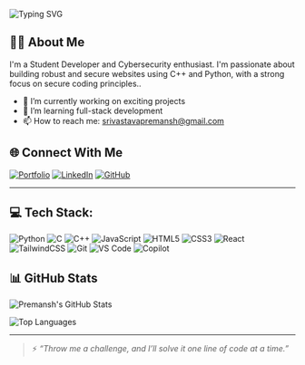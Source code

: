![Typing SVG](https://readme-typing-svg.herokuapp.com?font=Courier+New&size=40&pause=1000&color=87CEEB&width=1200&lines=Hey+there,+I'm+Premansh+Srivastava!+%F0%9F%91%8B)




## 👨‍💻 About Me
I'm a Student Developer and Cybersecurity enthusiast. I'm passionate about building robust and secure websites using C++ and Python, with a strong focus on secure coding principles..

- 🔭 I’m currently working on exciting projects
- 🌱 I’m learning full-stack development
- 📫 How to reach me: srivastavapremansh@gmail.com

## 🌐 Connect With Me

[![Portfolio](https://img.shields.io/badge/Portfolio-000?style=for-the-badge&logo=vercel&logoColor=white)](https://portfolio-01-srivastavapremanshs-projects.vercel.app/#home)
[![LinkedIn](https://img.shields.io/badge/LinkedIn-0A66C2?style=for-the-badge&logo=linkedin&logoColor=white)](https://in.linkedin.com/in/premansh-srivastava)
[![GitHub](https://img.shields.io/badge/GitHub-171515?style=for-the-badge&logo=github&logoColor=white)](https://github.com/srivastavapremansh)

---

## 💻 Tech Stack:
![Python](https://img.shields.io/badge/Python-3776AB?style=for-the-badge&logo=python&logoColor=white)
![C](https://img.shields.io/badge/C-00599C?style=for-the-badge&logo=c&logoColor=white)
![C++](https://img.shields.io/badge/C++-00599C?style=for-the-badge&logo=c%2B%2B&logoColor=white)
![JavaScript](https://img.shields.io/badge/JavaScript-F7DF1E?style=for-the-badge&logo=javascript&logoColor=black)
![HTML5](https://img.shields.io/badge/HTML5-E34F26?style=for-the-badge&logo=html5&logoColor=white)
![CSS3](https://img.shields.io/badge/CSS3-1572B6?style=for-the-badge&logo=css3&logoColor=white)
![React](https://img.shields.io/badge/React-20232A?style=for-the-badge&logo=react&logoColor=61DAFB)
![TailwindCSS](https://img.shields.io/badge/TailwindCSS-38B2AC?style=for-the-badge&logo=tailwind-css&logoColor=white)
![Git](https://img.shields.io/badge/Git-F05032?style=for-the-badge&logo=git&logoColor=white)
![VS Code](https://img.shields.io/badge/VS%20Code-007ACC?style=for-the-badge&logo=visual-studio-code&logoColor=white)
![Copilot](https://img.shields.io/badge/Microsoft%20Copilot-1F9CF0?style=for-the-badge&logo=microsoft&logoColor=white)



## 📊 GitHub Stats

![Premansh's GitHub Stats](https://github-readme-stats.vercel.app/api?username=srivastavapremansh&show_icons=true&theme=radical)

![Top Languages](https://github-readme-stats.vercel.app/api/top-langs/?username=srivastavapremansh&layout=compact&theme=radical)

---

> ⚡ *“Throw me a challenge, and I’ll solve it one line of code at a time.”*
